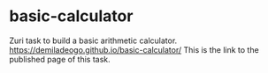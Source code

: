# basic-calculator
Zuri task to build a basic arithmetic calculator.
https://demiladeogo.github.io/basic-calculator/ 
This is the link to the published page of this task.
